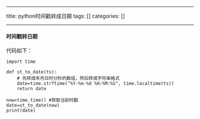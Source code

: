 
--- 
title:  python时间戳转成日期 
tags: []
categories: [] 

---
#### 时间戳转日期

代码如下：

```
import time

def st_to_date(ts):
    # 先转成年月日时分秒的数组，然后转成字符串格式
    date=time.strftime("%Y-%m-%d %H:%M:%S", time.localtime(ts)) 
    return date

now=time.time() #获取当前时戳
date=st_to_date(now)
print(date)
```


